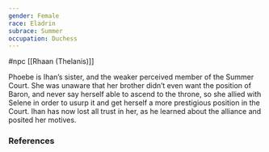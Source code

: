 ```yaml
---
gender: Female
race: Eladrin
subrace: Summer
occupation: Duchess
---
```

 #npc [[Rhaan (Thelanis)]]

Phoebe is Ihan’s sister, and the weaker perceived member of the Summer Court. She was unaware that her brother didn’t even want the position of Baron, and never say herself able to ascend to the throne, so she allied with Selene in order to usurp it and get herself a more prestigious position in the Court. Ihan has now lost all trust in her, as he learned about the alliance and posited her motives.

### References
